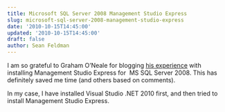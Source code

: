 ```yaml
---
title: Microsoft SQL Server 2008 Management Studio Express
slug: microsoft-sql-server-2008-management-studio-express
date: '2010-10-15T14:45:00'
updated: '2010-10-15T14:45:00'
draft: false
author: Sean Feldman
---
```



I am so grateful to Graham O’Neale for blogging [his experience](http://goneale.com/2009/05/24/cant-install-microsoft-sql-server-2008-management-studio-express/) with installing Management Studio Express for  MS SQL Server 2008. This has definitely saved me time (and others based on comments).

In my case, I have installed Visual Studio .NET 2010 first, and then tried to install Management Studio Express.


